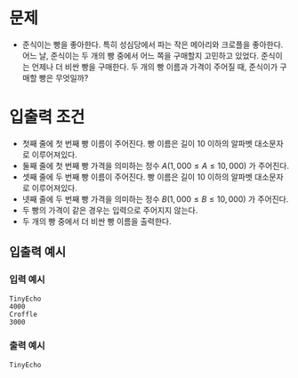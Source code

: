 # 문제
* 준식이는 빵을 좋아한다. 특히 성심당에서 파는 작은 메아리와 크로플을 좋아한다. 어느 날, 준식이는 두 개의 빵 중에서 어느 쪽을 구매할지 고민하고 있었다. 준식이는 언제나 더 비싼 빵을 구매한다. 두 개의 빵 이름과 가격이 주어질 때, 준식이가 구매할 빵은 무엇일까? 
   
# 입출력 조건
* 첫째 줄에 첫 번째 빵 이름이 주어진다. 빵 이름은 길이 10 이하의 알파벳 대소문자로 이루어져있다.
* 둘째 줄에 첫 번째 빵 가격을 의미하는 정수 $A(1,000\le A\le 10,000)$ 가 주어진다.
* 셋째 줄에 두 번째 빵 이름이 주어진다. 빵 이름은 길이 10 이하의 알파벳 대소문자로 이루어져있다.
* 넷째 줄에 두 번째 빵 가격을 의미하는 정수 $B(1,000\le B\le 10,000)$ 가 주어진다.
* 두 빵의 가격이 같은 경우는 입력으로 주어지지 않는다.
* 두 개의 빵 중에서 더 비싼 빵 이름을 출력한다.
   
## 입출력 예시
### 입력 예시
```
TinyEcho
4000
Croffle
3000
```
### 출력 예시
```
TinyEcho
```
